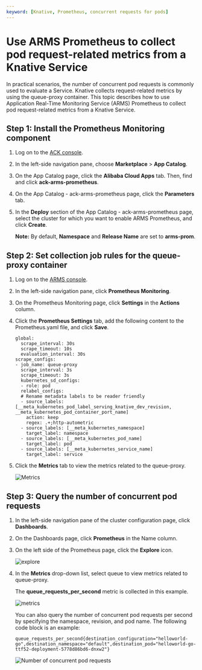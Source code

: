 ```yaml
---
keyword: [Knative, Prometheus, concurrent requests for pods]
---
```


# Use ARMS Prometheus to collect pod request-related metrics from a Knative Service

In practical scenarios, the number of concurrent pod requests is commonly used to evaluate a Service. Knative collects request-related metrics by using the queue-proxy container. This topic describes how to use Application Real-Time Monitoring Service \(ARMS\) Prometheus to collect pod request-related metrics from a Knative Service.

## Step 1: Install the Prometheus Monitoring component

1.  Log on to the [ACK console](https://cs.console.aliyun.com).

2.  In the left-side navigation pane, choose **Marketplace** \> **App Catalog**.

3.  On the App Catalog page, click the **Alibaba Cloud Apps** tab. Then, find and click **ack-arms-prometheus**.

4.  On the App Catalog - ack-arms-prometheus page, click the **Parameters** tab.

5.  In the **Deploy** section of the App Catalog - ack-arms-prometheus page, select the cluster for which you want to enable ARMS Prometheus, and click **Create**.

    **Note:** By default, **Namespace** and **Release Name** are set to **arms-prom**.


## Step 2: Set collection job rules for the queue-proxy container

1.  Log on to the [ARMS console](https://arms-intl.console.aliyun.com/).

2.  In the left-side navigation pane, click **Prometheus Monitoring**.

3.  On the Prometheus Monitoring page, click **Settings** in the **Actions** column.

4.  Click the **Prometheus Settings** tab, add the following content to the Prometheus.yaml file, and click **Save**.

    ```
    global:  
      scrape_interval: 30s
      scrape_timeout: 10s
      evaluation_interval: 30s
    scrape_configs:
    - job_name: queue-proxy
      scrape_interval: 3s
      scrape_timeout: 3s
      kubernetes_sd_configs:
      - role: pod
      relabel_configs:
      # Rename metadata labels to be reader friendly
      - source_labels: [__meta_kubernetes_pod_label_serving_knative_dev_revision, __meta_kubernetes_pod_container_port_name]
        action: keep
        regex: .+;http-autometric
      - source_labels: [__meta_kubernetes_namespace]
        target_label: namespace
      - source_labels: [__meta_kubernetes_pod_name]
        target_label: pod
      - source_labels: [__meta_kubernetes_service_name]
        target_label: service
    ```

5.  Click the **Metrics** tab to view the metrics related to the queue-proxy.

    ![Metrics](https://static-aliyun-doc.oss-accelerate.aliyuncs.com/assets/img/en-US/4165359951/p128175.png)


## Step 3: Query the number of concurrent pod requests

1.  In the left-side navigation pane of the cluster configuration page, click **Dashboards**.

2.  On the Dashboards page, click **Prometheus** in the Name column.

3.  On the left side of the Prometheus page, click the **Explore** icon.

    ![explore](https://static-aliyun-doc.oss-accelerate.aliyuncs.com/assets/img/en-US/3142896161/p128189.png)

4.  In the **Metrics** drop-down list, select queue to view metrics related to queue-proxy.

    The **queue\_requests\_per\_second** metric is collected in this example.

    ![metrics](https://static-aliyun-doc.oss-accelerate.aliyuncs.com/assets/img/en-US/4165359951/p128193.png)

    You can also query the number of concurrent pod requests per second by specifying the namespace, revision, and pod name. The following code block is an example:

    ```
    queue_requests_per_second{destination_configuration="helloworld-go",destination_namespace="default",destination_pod="helloworld-go-ttf52-deployment-5778d86bd6-dnxw2"}
    ```

    ![Number of concurrent pod requests](https://static-aliyun-doc.oss-accelerate.aliyuncs.com/assets/img/en-US/4165359951/p128195.png)


